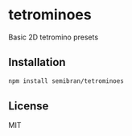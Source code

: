 # tetrominoes
Basic 2D tetromino presets

## Installation
```sh
npm install semibran/tetrominoes
```

## License
MIT
